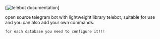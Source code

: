 [![telebot documentation]("https://pytba.readthedocs.io/en/latest/")]

open source telegram bot with lightweight library telebot, suitable for use and you can also add your own commands.

```for each database you need to configure it!!!```
